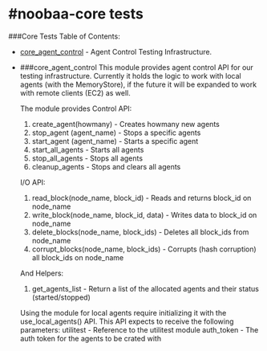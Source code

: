 #noobaa-core tests
===========
###Core Tests Table of Contents:

* [core_agent_control](#core_agent_control) - Agent Control Testing Infrastructure.


* ###core_agent_control
  This module provides agent control API for our testing infrastructure.
  Currently it holds the logic to work with local agents (with the MemoryStore), if the future
  it will be expanded to work with remote clients (EC2) as well.

  The module provides Control API:
    1) create_agent(howmany) - Creates howmany new agents
    2) stop_agent (agent_name) - Stops a specific agents
    3) start_agent (agent_name) - Starts a specific agent
    4) start_all_agents - Starts all agents
    5) stop_all_agents - Stops all agents
    6) cleanup_agents - Stops and clears all agents

  I/O API:
    1) read_block(node_name, block_id) - Reads and returns block_id on node_name
    2) write_block(node_name, block_id, data) - Writes data to block_id on node_name
    3) delete_blocks(node_name, block_ids) - Deletes all block_ids from node_name
    4) corrupt_blocks(node_name, block_ids) - Corrupts (hash corruption) all block_ids on node_name

  And Helpers:
    1) get_agents_list - Return a list of the allocated agents and their status (started/stopped)

  Using the module for local agents require initializing it with the use_local_agents() API.
  This API expects to receive the following parameters:
    utilitest - Reference to the utilitest module
    auth_token - The auth token for the agents to be crated with
